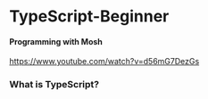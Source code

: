 # TypeScript-Beginner
#### Programming with Mosh
<https://www.youtube.com/watch?v=d56mG7DezGs>
### What is TypeScript?
